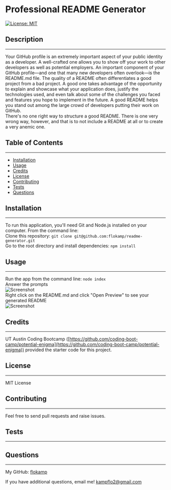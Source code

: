 Professional README Generator
==========

[![License: MIT](https://img.shields.io/badge/License-MIT-yellow.svg)](https://opensource.org/licenses/MIT)

## Description
-----------------
Your GitHub profile is an extremely important aspect of your public identity as a developer. A well-crafted one allows you to show off your work to other developers as well as potential employers. An important component of your GitHub profile—and one that many new developers often overlook—is the README.md file. The quality of a README often differentiates a good project from a bad project. A good one takes advantage of the opportunity to explain and showcase what your application does, justify the technologies used, and even talk about some of the challenges you faced and features you hope to implement in the future. A good README helps you stand out among the large crowd of developers putting their work on GitHub. <br> There's no one right way to structure a good README. There is one very wrong way, however, and that is to not include a README at all or to create a very anemic one.

## Table of Contents
-----------------
* [Installation](#installation)
* [Usage](#usage)
* [Credits](#credits)
* [License](#license)
* [Contributing](#contributing)
* [Tests](#tests)
* [Questions](#questions)

## Installation
-----------------
To run this application, you'll need Git and Node.js installed on your computer. From the command line: <br>Clone this repository: `git clone git@github.com:flokamp/readme-generator.git`<br>Go to the root directory and install dependencies: `npm install`

## Usage
-----------------
Run the app from the command line: `node index`<br> Answer the prompts<br>![Screenshot](assets/images/prompts.png)<br>Right click on the README.md and click "Open Preview" to see your generated README<br>![Screenshot](../assets/images/preview.png)

## Credits
-----------------
UT Austin Coding Bootcamp ([https://github.com/coding-boot-camp/potential-enigma](https://github.com/coding-boot-camp/potential-enigma)) provided the starter code for this project.

## License
-----------------
MIT License

## Contributing
-----------------
Feel free to send pull requests and raise issues.

## Tests
-----------------


## Questions
-----------------
My GitHub: [flokamp](https://github.com/flokamp)

If you have additional questions, email me! kampflo2@gmail.com
